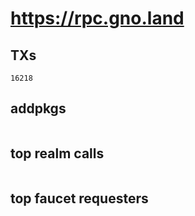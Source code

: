 # https://rpc.gno.land

## TXs
```
16218
```

## addpkgs
```
```

## top realm calls
```
```

## top faucet requesters
```
```

